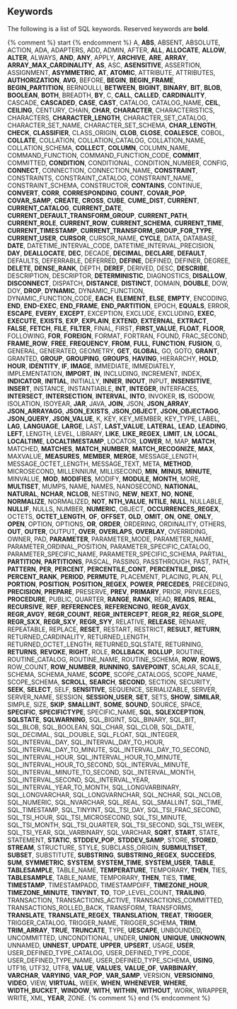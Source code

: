 ## Keywords

The following is a list of SQL keywords. Reserved keywords are **bold**.

{% comment %} start {% endcomment %} A,
**ABS**, ABSENT, ABSOLUTE, ACTION, ADA, ADAPTERS, ADD, ADMIN, AFTER,
**ALL**,
**ALLOCATE**,
**ALLOW**,
**ALTER**, ALWAYS,
**AND**,
**ANY**, APPLY,
**ARCHIVE**,
**ARE**,
**ARRAY**,
**ARRAY_MAX_CARDINALITY**,
**AS**, ASC,
**ASENSITIVE**, ASSERTION, ASSIGNMENT,
**ASYMMETRIC**,
**AT**,
**ATOMIC**, ATTRIBUTE, ATTRIBUTES,
**AUTHORIZATION**,
**AVG**, BEFORE,
**BEGIN**,
**BEGIN_FRAME**,
**BEGIN_PARTITION**, BERNOULLI,
**BETWEEN**,
**BIGINT**,
**BINARY**,
**BIT**,
**BLOB**,
**BOOLEAN**,
**BOTH**, BREADTH,
**BY**, C,
**CALL**,
**CALLED**,
**CARDINALITY**, CASCADE,
**CASCADED**,
**CASE**,
**CAST**, CATALOG, CATALOG_NAME,
**CEIL**,
**CEILING**, CENTURY, CHAIN,
**CHAR**,
**CHARACTER**, CHARACTERISTICS, CHARACTERS,
**CHARACTER_LENGTH**, CHARACTER_SET_CATALOG, CHARACTER_SET_NAME, CHARACTER_SET_SCHEMA,
**CHAR_LENGTH**,
**CHECK**,
**CLASSIFIER**, CLASS_ORIGIN,
**CLOB**,
**CLOSE**,
**COALESCE**, COBOL,
**COLLATE**, COLLATION, COLLATION_CATALOG, COLLATION_NAME, COLLATION_SCHEMA,
**COLLECT**,
**COLUMN**, COLUMN_NAME, COMMAND_FUNCTION, COMMAND_FUNCTION_CODE,
**COMMIT**, COMMITTED,
**CONDITION**, CONDITIONAL, CONDITION_NUMBER, CONFIG,
**CONNECT**, CONNECTION, CONNECTION_NAME,
**CONSTRAINT**, CONSTRAINTS, CONSTRAINT_CATALOG, CONSTRAINT_NAME, CONSTRAINT_SCHEMA, CONSTRUCTOR,
**CONTAINS**, CONTINUE,
**CONVERT**,
**CORR**,
**CORRESPONDING**,
**COUNT**,
**COVAR_POP**,
**COVAR_SAMP**,
**CREATE**,
**CROSS**,
**CUBE**,
**CUME_DIST**,
**CURRENT**,
**CURRENT_CATALOG**,
**CURRENT_DATE**,
**CURRENT_DEFAULT_TRANSFORM_GROUP**,
**CURRENT_PATH**,
**CURRENT_ROLE**,
**CURRENT_ROW**,
**CURRENT_SCHEMA**,
**CURRENT_TIME**,
**CURRENT_TIMESTAMP**,
**CURRENT_TRANSFORM_GROUP_FOR_TYPE**,
**CURRENT_USER**,
**CURSOR**, CURSOR_NAME,
**CYCLE**, DATA, DATABASE,
**DATE**, DATETIME_INTERVAL_CODE, DATETIME_INTERVAL_PRECISION,
**DAY**,
**DEALLOCATE**,
**DEC**, DECADE,
**DECIMAL**,
**DECLARE**,
**DEFAULT**, DEFAULTS, DEFERRABLE, DEFERRED,
**DEFINE**, DEFINED, DEFINER, DEGREE,
**DELETE**,
**DENSE_RANK**, DEPTH,
**DEREF**, DERIVED, DESC,
**DESCRIBE**, DESCRIPTION, DESCRIPTOR,
**DETERMINISTIC**, DIAGNOSTICS,
**DISALLOW**,
**DISCONNECT**, DISPATCH,
**DISTANCE**,
**DISTINCT**, DOMAIN,
**DOUBLE**, DOW, DOY,
**DROP**,
**DYNAMIC**, DYNAMIC_FUNCTION, DYNAMIC_FUNCTION_CODE,
**EACH**,
**ELEMENT**,
**ELSE**,
**EMPTY**, ENCODING,
**END**,
**END-EXEC**,
**END_FRAME**,
**END_PARTITION**, EPOCH,
**EQUALS**, ERROR,
**ESCAPE**,
**EVERY**,
**EXCEPT**, EXCEPTION, EXCLUDE, EXCLUDING,
**EXEC**,
**EXECUTE**,
**EXISTS**,
**EXP**,
**EXPLAIN**,
**EXTEND**,
**EXTERNAL**,
**EXTRACT**,
**FALSE**,
**FETCH**,
**FILE**,
**FILTER**, FINAL, FIRST,
**FIRST_VALUE**,
**FLOAT**,
**FLOOR**, FOLLOWING,
**FOR**,
**FOREIGN**, FORMAT, FORTRAN, FOUND, FRAC_SECOND,
**FRAME_ROW**,
**FREE**,
**FREQUENCY**,
**FROM**,
**FULL**,
**FUNCTION**,
**FUSION**, G, GENERAL, GENERATED, GEOMETRY,
**GET**,
**GLOBAL**, GO, GOTO,
**GRANT**, GRANTED,
**GROUP**,
**GROUPING**,
**GROUPS**,
**HAVING**, HIERARCHY,
**HOLD**,
**HOUR**,
**IDENTITY**,
**IF**,
**IMAGE**, IMMEDIATE, IMMEDIATELY, IMPLEMENTATION,
**IMPORT**,
**IN**, INCLUDING, INCREMENT, INDEX,
**INDICATOR**,
**INITIAL**, INITIALLY,
**INNER**,
**INOUT**, INPUT,
**INSENSITIVE**,
**INSERT**, INSTANCE, INSTANTIABLE,
**INT**,
**INTEGER**, INTERFACES,
**INTERSECT**,
**INTERSECTION**,
**INTERVAL**,
**INTO**, INVOKER,
**IS**, ISODOW, ISOLATION, ISOYEAR,
**JAR**, JAVA,
**JOIN**, JSON,
**JSON_ARRAY**,
**JSON_ARRAYAGG**,
**JSON_EXISTS**,
**JSON_OBJECT**,
**JSON_OBJECTAGG**,
**JSON_QUERY**,
**JSON_VALUE**, K, KEY, KEY_MEMBER, KEY_TYPE, LABEL,
**LAG**,
**LANGUAGE**,
**LARGE**, LAST,
**LAST_VALUE**,
**LATERAL**,
**LEAD**,
**LEADING**,
**LEFT**, LENGTH, LEVEL, LIBRARY,
**LIKE**,
**LIKE_REGEX**,
**LIMIT**,
**LN**,
**LOCAL**,
**LOCALTIME**,
**LOCALTIMESTAMP**, LOCATOR,
**LOWER**, M, MAP,
**MATCH**, MATCHED,
**MATCHES**,
**MATCH_NUMBER**,
**MATCH_RECOGNIZE**,
**MAX**, MAXVALUE,
**MEASURES**,
**MEMBER**,
**MERGE**, MESSAGE_LENGTH, MESSAGE_OCTET_LENGTH, MESSAGE_TEXT, META,
**METHOD**, MICROSECOND, MILLENNIUM, MILLISECOND,
**MIN**,
**MINUS**,
**MINUTE**, MINVALUE,
**MOD**,
**MODIFIES**, MODIFY,
**MODULE**,
**MONTH**, MORE,
**MULTISET**, MUMPS, NAME, NAMES, NANOSECOND,
**NATIONAL**,
**NATURAL**,
**NCHAR**,
**NCLOB**, NESTING,
**NEW**,
**NEXT**,
**NO**,
**NONE**,
**NORMALIZE**, NORMALIZED,
**NOT**,
**NTH_VALUE**,
**NTILE**,
**NULL**, NULLABLE,
**NULLIF**, NULLS, NUMBER,
**NUMERIC**, OBJECT,
**OCCURRENCES_REGEX**, OCTETS,
**OCTET_LENGTH**,
**OF**,
**OFFSET**,
**OLD**,
**OMIT**,
**ON**,
**ONE**,
**ONLY**,
**OPEN**, OPTION, OPTIONS,
**OR**,
**ORDER**, ORDERING, ORDINALITY, OTHERS,
**OUT**,
**OUTER**, OUTPUT,
**OVER**,
**OVERLAPS**,
**OVERLAY**, OVERRIDING, OWNER, PAD,
**PARAMETER**, PARAMETER_MODE, PARAMETER_NAME, PARAMETER_ORDINAL_POSITION, PARAMETER_SPECIFIC_CATALOG, PARAMETER_SPECIFIC_NAME, PARAMETER_SPECIFIC_SCHEMA, PARTIAL,
**PARTITION**,
**PARTITIONS**, PASCAL, PASSING, PASSTHROUGH, PAST, PATH,
**PATTERN**,
**PER**,
**PERCENT**,
**PERCENTILE_CONT**,
**PERCENTILE_DISC**,
**PERCENT_RANK**,
**PERIOD**,
**PERMUTE**, PLACEMENT, PLACING, PLAN, PLI,
**PORTION**,
**POSITION**,
**POSITION_REGEX**,
**POWER**,
**PRECEDES**, PRECEDING,
**PRECISION**,
**PREPARE**, PRESERVE,
**PREV**,
**PRIMARY**, PRIOR, PRIVILEGES,
**PROCEDURE**, PUBLIC, QUARTER,
**RANGE**,
**RANK**, READ,
**READS**,
**REAL**,
**RECURSIVE**,
**REF**,
**REFERENCES**,
**REFERENCING**,
**REGR_AVGX**,
**REGR_AVGY**,
**REGR_COUNT**,
**REGR_INTERCEPT**,
**REGR_R2**,
**REGR_SLOPE**,
**REGR_SXX**,
**REGR_SXY**,
**REGR_SYY**, RELATIVE,
**RELEASE**, RENAME, REPEATABLE, REPLACE,
**RESET**, RESTART, RESTRICT,
**RESULT**,
**RETURN**, RETURNED_CARDINALITY, RETURNED_LENGTH, RETURNED_OCTET_LENGTH, RETURNED_SQLSTATE, RETURNING,
**RETURNS**,
**REVOKE**,
**RIGHT**, ROLE,
**ROLLBACK**,
**ROLLUP**, ROUTINE, ROUTINE_CATALOG, ROUTINE_NAME, ROUTINE_SCHEMA,
**ROW**,
**ROWS**, ROW_COUNT,
**ROW_NUMBER**,
**RUNNING**,
**SAVEPOINT**, SCALAR, SCALE, SCHEMA, SCHEMA_NAME,
**SCOPE**, SCOPE_CATALOGS, SCOPE_NAME, SCOPE_SCHEMA,
**SCROLL**,
**SEARCH**,
**SECOND**, SECTION, SECURITY,
**SEEK**,
**SELECT**, SELF,
**SENSITIVE**, SEQUENCE, SERIALIZABLE, SERVER, SERVER_NAME, SESSION,
**SESSION_USER**,
**SET**, SETS,
**SHOW**,
**SIMILAR**, SIMPLE, SIZE,
**SKIP**,
**SMALLINT**,
**SOME**,
**SOUND**, SOURCE, SPACE,
**SPECIFIC**,
**SPECIFICTYPE**, SPECIFIC_NAME,
**SQL**,
**SQLEXCEPTION**,
**SQLSTATE**,
**SQLWARNING**, SQL_BIGINT, SQL_BINARY, SQL_BIT, SQL_BLOB, SQL_BOOLEAN, SQL_CHAR, SQL_CLOB, SQL_DATE, SQL_DECIMAL, SQL_DOUBLE, SQL_FLOAT, SQL_INTEGER, SQL_INTERVAL_DAY, SQL_INTERVAL_DAY_TO_HOUR, SQL_INTERVAL_DAY_TO_MINUTE, SQL_INTERVAL_DAY_TO_SECOND, SQL_INTERVAL_HOUR, SQL_INTERVAL_HOUR_TO_MINUTE, SQL_INTERVAL_HOUR_TO_SECOND, SQL_INTERVAL_MINUTE, SQL_INTERVAL_MINUTE_TO_SECOND, SQL_INTERVAL_MONTH, SQL_INTERVAL_SECOND, SQL_INTERVAL_YEAR, SQL_INTERVAL_YEAR_TO_MONTH, SQL_LONGVARBINARY, SQL_LONGVARCHAR, SQL_LONGVARNCHAR, SQL_NCHAR, SQL_NCLOB, SQL_NUMERIC, SQL_NVARCHAR, SQL_REAL, SQL_SMALLINT, SQL_TIME, SQL_TIMESTAMP, SQL_TINYINT, SQL_TSI_DAY, SQL_TSI_FRAC_SECOND, SQL_TSI_HOUR, SQL_TSI_MICROSECOND, SQL_TSI_MINUTE, SQL_TSI_MONTH, SQL_TSI_QUARTER, SQL_TSI_SECOND, SQL_TSI_WEEK, SQL_TSI_YEAR, SQL_VARBINARY, SQL_VARCHAR,
**SQRT**,
**START**, STATE, STATEMENT,
**STATIC**,
**STDDEV_POP**,
**STDDEV_SAMP**, STORE,
**STORED**,
**STREAM**, STRUCTURE, STYLE, SUBCLASS_ORIGIN,
**SUBMULTISET**,
**SUBSET**, SUBSTITUTE,
**SUBSTRING**,
**SUBSTRING_REGEX**,
**SUCCEEDS**,
**SUM**,
**SYMMETRIC**,
**SYSTEM**,
**SYSTEM_TIME**,
**SYSTEM_USER**,
**TABLE**,
**TABLESAMPLE**, TABLE_NAME,
**TEMPERATURE**, TEMPORARY,
**THEN**, TIES,
**TABLESAMPLE**, TABLE_NAME, TEMPORARY,
**THEN**, TIES,
**TIME**,
**TIMESTAMP**, TIMESTAMPADD, TIMESTAMPDIFF,
**TIMEZONE_HOUR**,
**TIMEZONE_MINUTE**,
**TINYINT**,
**TO**, TOP_LEVEL_COUNT,
**TRAILING**, TRANSACTION, TRANSACTIONS_ACTIVE, TRANSACTIONS_COMMITTED, TRANSACTIONS_ROLLED_BACK, TRANSFORM, TRANSFORMS,
**TRANSLATE**,
**TRANSLATE_REGEX**,
**TRANSLATION**,
**TREAT**,
**TRIGGER**, TRIGGER_CATALOG, TRIGGER_NAME, TRIGGER_SCHEMA,
**TRIM**,
**TRIM_ARRAY**,
**TRUE**,
**TRUNCATE**, TYPE,
**UESCAPE**, UNBOUNDED, UNCOMMITTED, UNCONDITIONAL, UNDER,
**UNION**,
**UNIQUE**,
**UNKNOWN**, UNNAMED,
**UNNEST**,
**UPDATE**,
**UPPER**,
**UPSERT**, USAGE,
**USER**, USER_DEFINED_TYPE_CATALOG, USER_DEFINED_TYPE_CODE, USER_DEFINED_TYPE_NAME, USER_DEFINED_TYPE_SCHEMA,
**USING**, UTF16, UTF32, UTF8,
**VALUE**,
**VALUES**,
**VALUE_OF**,
**VARBINARY**,
**VARCHAR**,
**VARYING**,
**VAR_POP**,
**VAR_SAMP**, VERSION,
**VERSIONING**,
**VIDEO**, VIEW,
**VIRTUAL**, WEEK,
**WHEN**,
**WHENEVER**,
**WHERE**,
**WIDTH_BUCKET**,
**WINDOW**,
**WITH**,
**WITHIN**,
**WITHOUT**, WORK, WRAPPER, WRITE, XML,
**YEAR**, ZONE. {% comment %} end {% endcomment %}

